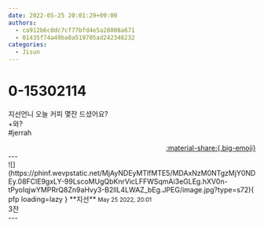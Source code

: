 ```yaml
---
date: 2022-05-25 20:01:29+09:00
authors:
  - ca912b6c0dc7cf77bfd4e5a28008a671
  - 01435f74a49ba8a519705ad242348232
categories:
  - Jisun
---
```


# 0-15302114

<div class="post-container" markdown="1">
<div class="content-container md-sidebar__scrollwrap" markdown="1">

지선언니 오늘 커피 몇잔 드셨어요?<br>+와?<br>\#jerrah

</div>
</div>

<div style="text-align: right;" markdown="1">
<a href="https://weverse.io/fromis9/fanpost/0-15302114" style="text-align: right;">:material-share:{.big-emoji}</a>
</div>
---

<div class="comments-container md-sidebar__scrollwrap" markdown="1">
<div class="comment" markdown="1">
<div class='id-container' markdown="1">
![](https://phinf.wevpstatic.net/MjAyNDEyMTlfMTE5/MDAxNzM0NTgzMjY0NDEy.08FClE9gxLY-99LscoMUgQbKnrVicLFFWSqmAi3eGLEg.hXV0n-tPyoIqjwYMPRrQ8Zn9aHvy3-B2llL4LWAZ_bEg.JPEG/image.jpg?type=s72){ pfp loading=lazy }
**<span class="artist">지선</span>** <small>May 25 2022, 20:01</small><br>
</div>
<div class='comment-body' markdown="1">
3잔
</div>
</div>
</div>
---
